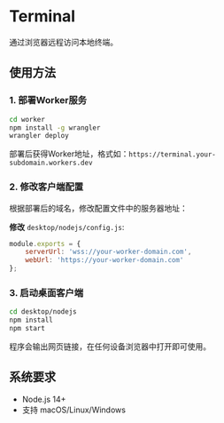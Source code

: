 # Terminal

通过浏览器远程访问本地终端。

## 使用方法

### 1. 部署Worker服务

```bash
cd worker
npm install -g wrangler
wrangler deploy
```

部署后获得Worker地址，格式如：`https://terminal.your-subdomain.workers.dev`

### 2. 修改客户端配置

根据部署后的域名，修改配置文件中的服务器地址：

**修改** `desktop/nodejs/config.js`:
```js
module.exports = {
    serverUrl: 'wss://your-worker-domain.com',
    webUrl: 'https://your-worker-domain.com'
};
```

### 3. 启动桌面客户端

```bash
cd desktop/nodejs
npm install
npm start
```

程序会输出网页链接，在任何设备浏览器中打开即可使用。

## 系统要求

- Node.js 14+
- 支持 macOS/Linux/Windows